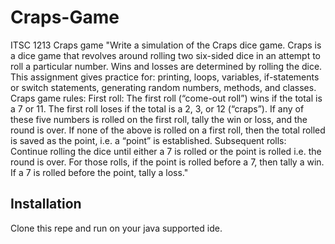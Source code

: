 # Craps-Game
ITSC 1213 Craps game
"Write a simulation of the Craps dice game. Craps is a dice game that revolves around rolling two
six-sided dice in an attempt to roll a particular number. Wins and losses are determined by
rolling the dice. This assignment gives practice for: printing, loops, variables, if-statements or
switch statements, generating random numbers, methods, and classes.
Craps game rules:
First roll:
The first roll (“come-out roll”) wins if the total is a 7 or 11. The first roll loses if the total is a 2,
3, or 12 (“craps”). If any of these five numbers is rolled on the first roll, tally the win or loss,
and the round is over.
If none of the above is rolled on a first roll, then the total rolled is saved as the point,
i.e. a “point” is established.
Subsequent rolls:
Continue rolling the dice until either a 7 is rolled or the point is rolled i.e. the round is over.
For those rolls, if the point is rolled before a 7, then tally a win. If a 7 is rolled before the point,
tally a loss."
## Installation
Clone this repe and run on your java supported ide.
